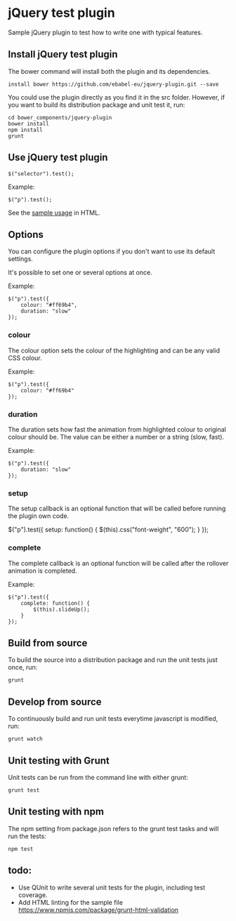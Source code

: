 # jQuery test plugin
Sample jQuery plugin to test how to write one with typical features.

## Install jQuery test plugin
The bower command will install both the plugin and its dependencies.

```
install bower https://github.com/ebabel-eu/jquery-plugin.git --save
```

You could use the plugin directly as you find it in the src folder. However, if you want to build its distribution package and unit test it, run:

```
cd bower_components/jquery-plugin
bower install
npm install
grunt
```

## Use jQuery test plugin

```
$("selector").test();
```

Example:

```
$("p").test();
```

See the [sample usage](src/index.html) in HTML.

## Options
You can configure the plugin options if you don't want to use its default settings.

It's possible to set one or several options at once.

Example:

```
$("p").test({
    colour: "#ff69b4",
    duration: "slow"
});
```

### colour
The colour option sets the colour of the highlighting and can be any valid CSS colour.

Example:

```
$("p").test({
    colour: "#ff69b4"
});
```

### duration
The duration sets how fast the animation from highlighted colour to original colour should be. The value can be either a number or a string (slow, fast).

Example:

```
$("p").test({
    duration: "slow"
});
```

### setup
The setup callback is an optional function that will be called before running the plugin own code.

$("p").test({
    setup: function() { 
        $(this).css("font-weight", "600"); 
    }
});

### complete
The complete callback is an optional function will be called after the rollover animation is completed.

Example:

```
$("p").test({
    complete: function() { 
        $(this).slideUp(); 
    }
});
```

## Build from source
To build the source into a distribution package and run the unit tests just once, run:

```
grunt
```

## Develop from source
To continuously build and run unit tests everytime javascript is modified, run:

```
grunt watch
```

## Unit testing with Grunt
Unit tests can be run from the command line with either grunt:

```
grunt test
```

## Unit testing with npm
The npm setting from package.json refers to the grunt test tasks and will run the tests:

```
npm test
```


## todo:

* Use QUnit to write several unit tests for the plugin, including test coverage.
* Add HTML linting for the sample file https://www.npmjs.com/package/grunt-html-validation
